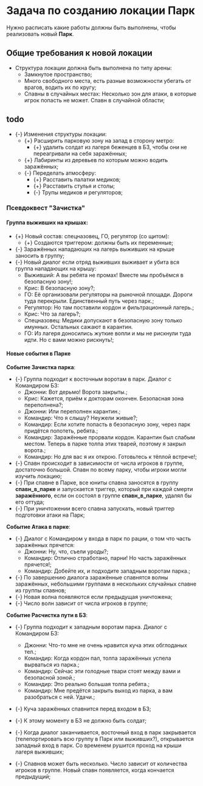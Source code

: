 # Задача по созданию локации Парк
Нужно расписать какие работы должны быть выполнены, чтобы реализовать новый **Парк**.

## Общие требования к новой локации

* Структура локации должна быть выполнена по типу арены:
   * Замкнутое пространство;
   * Много свободного места, есть разные возможности убегать от врагов, водить их по кругу;   
   * Спавны в случайных местах: Несколько зон для атаки, в которые игрок попасть не может. Спавн в случайной области;

## todo

* {-} Изменения структуры локации:
   * {+} Расширить парковую зону на запад в сторону метро:
      * {+} удалить солдат из лагеря беженцев в БЗ, чтобы они не переагривали на себя заражённых;
   * {+} Лабиринты из деревьев по которым можно водить заражённых;
   * {-} Переделать атмосферу:
      * {+} Расставить палатки медиков;
      * {+} Расставить стулья и столы;
      * {-} Трупы медиков и регуляторов;

### Псевдоквест "Зачистка"
   
#### Группа выживших на крышах:

* {+} Новый состав: спецназовец, ГО, регулятор (со щитом):
   * {+} Создаются триггером: должны быть их переменные;
* {-} Заражённых нападающих на лагерь выживших на крыше заносить в группу;
* {-} Новый диалог если отряд выживших выживает и убита вся группа нападающих на крышу:
   * Выживший: А вы ребята не промах! Вместе мы пробъёмся в безопасную зону!;
   * Крис: В безопасную зону?;
   * ГО: Её организовали регуляторы на рыночной площади. Дороги туда перекрыли. Единственный путь через парк.;
   * Регулятор: Но там поставили кордон и фильтрационный лагерь.;
   * Крис: Что за лагерь?;
   * Спецназовец: Медики допускают в безопасную зону только имунных. Остальных сажают в карантин.
   * ГО: Из лагеря доносились жуткие вопли и мы не рискнули туда идти. Но с вами можно рискнуть!;

#### Новые события в Парке

**Событие Зачистка парка**:

* {-} Группа подходит к восточным воротам в парк. Диалог с Командиром БЗ:
   * Джонни: Вот дерьмо! Ворота закрыты.;
   * Крис: Кажется, приём к докторам окончен. Безопасная зона переполнена?;
   * Джонни: Или переполнен карантин.;
   * Командир: Что я слышу? Неужели живые?;
   * Командир: Если хотите попасть в безопасную зону, через парк придётся попотеть, ребята.;
   * Командир: Заражённые прорвали кордон. Карантин был слабым местом. Теперь в парке толпа этих тварей, поэтому я закрыл ворота.;
   * Командир: Но для вас я их открою. Готовьтесь к тёплой встрече!;      
* {-} Спавн происходит в зависимости от числа игроков в группе, достаточно большой. Спавн по всему парку, чтобы игроки могли изучить локацию;
* {-} При спавне в Парке, все юниты спавна заносятся в группу **спавн_в_парке** и запускается триггер, который при каждой смерти **заражённого**, если он состоял в группе **спавн_в_парке**, удалял бы его оттуда;
* {-} При уничтожении всего спавна запускать, новый триггер подготовки атаки на Парк;

**Событие Атака в парке**:

* {-} Диалог с Командиром у входа в парк по рации, о том что часть заражённых прячется:
   * Джонни: Ну, что, съели уроды?;
   * Командир: Отлично стработано, парни! Но часть заражённых прячется!;
   * Командир: Добейте их, и подходите западным воротам парка.;
* {-} По завершению диалога заражённые спавнятся волны заражённых, небольшими группами в нескольких случайных спавне из группы спавнов;
* {-} Новая волна появляются если предыдущая уничтожена;
* {-} Число волн зависит от числа игроков в группе;

**Событие Расчистка пути в БЗ**:

* {-} Группа подходит к западным воротам парка. Диалог с Командиром БЗ:
   * Джонни: Что-то мне не очень нравится куча этих обглоданых тел.;
   * Командир: Когда кордон пал, толпа заражённых успела вырваться из парка.;
   * Командир: Сейчас эти голодные твари стоят между вами и безопасной зоной.;
   * Командир: Это реально большая толпа ребята.;
   * Командир: Мне предётся закрыть выход из парка, а вам разобраться с ней. Удачи.;

* {-} Куча заражённых спавнится перед входом в БЗ; 
* {-} К этому моменту в БЗ не должно быть солдат;
* {-} Когда диалог заканчивается, восточный вход в парк закрывается (телепортировать всю группу в Парк или выживших?), открывается западный вход в парк. Со временем рушится проход на крыши лагеря выживших;
* {-} Спавнов может быть несколько. Число зависит от количества игроков в группе. Новый спавн появляется, когда кончается предыдущий;